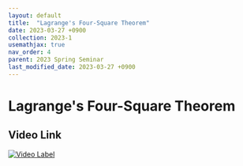 ```yaml
---
layout: default
title:  "Lagrange's Four-Square Theorem"
date: 2023-03-27 +0900
collection: 2023-1
usemathjax: true
nav_order: 4
parent: 2023 Spring Seminar
last_modified_date: 2023-03-27 +0900
---
```

# Lagrange's Four-Square Theorem
<!-- ## <center> Abstract </center>
Francis Guthrie claimed in 1852 the four color problem. We
proof two essential lemmas and then solve six color problem. We expand
the proof of six color problem into five, four color problem. Kempe
published this proof in 1879. However the flaw was discovered in 1890
by Heawood. Although flawed, Kempe’s idea was used as one of a basic
tool. -->
## Video Link

[![Video Label](https://img.youtube.com/vi/F2UwoNOljZ8/hqdefault.jpg)](https://youtu.be/F2UwoNOljZ8)

<!-- ## PDF Download

<a target='_blank' href='../2023-1_download/History_of_Mathematics.pdf'>History of Mathematics PDF</a> -->